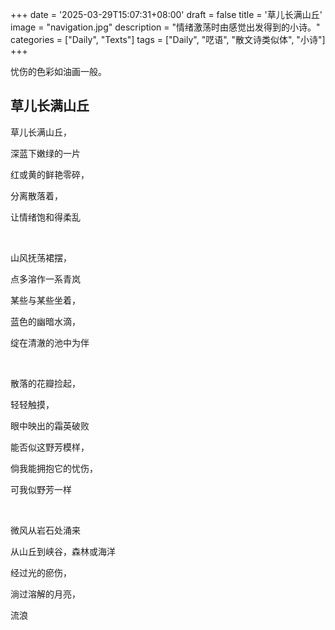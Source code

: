 +++
date = '2025-03-29T15:07:31+08:00'
draft = false
title = '草儿长满山丘'
image = "navigation.jpg"
description = "情绪激荡时由感觉出发得到的小诗。"
categories = ["Daily", "Texts"]
tags = ["Daily", "呓语", "散文诗类似体", "小诗"]
+++

忧伤的色彩如油画一般。

<div style="font-family: NSimSun, 'Lato', var(--sys-font-family), var(--zh-font-family), sans-serif">

## 草儿长满山丘

草儿长满山丘，

深蓝下嫩绿的一片

红或黄的鲜艳零碎，

分离散落着，

让情绪饱和得柔乱

<p>&nbsp;</p>

山风抚荡裙摆，

点多溶作一系青岚

某些与某些坐着，

蓝色的幽暗水滴，

绽在清澈的池中为伴

<p>&nbsp;</p>

散落的花瓣捡起，

轻轻触摸，

眼中映出的霜英破败

能否似这野芳模样，

倘我能拥抱它的忧伤，

可我似野芳一样

<p>&nbsp;</p>

微风从岩石处涌来

从山丘到峡谷，森林或海洋

经过光的瘀伤，

淌过溶解的月亮，

流浪


</div>